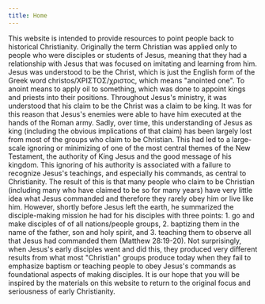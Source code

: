 ```yaml
---
title: Home
---
```


This website is intended to provide resources to point people back to historical Christianity. Originally the term Christian was applied only to people who were disciples or students of Jesus, meaning that they had a relationship with Jesus that was focused on imitating and learning from him. Jesus was understood to be the Christ, which is just the English form of the Greek word christos/ΧΡΙΣΤΟΣ/χριστος, which means "anointed one". To anoint means to apply oil to something, which was done to appoint kings and priests into their positions. Throughout Jesus's ministry, it was understood that his claim to be the Christ was a claim to be king. It was for this reason that Jesus's enemies were able to have him executed at the hands of the Roman army. Sadly, over time, this understanding of Jesus as king (including the obvious implications of that claim) has been largely lost from most of the groups who claim to be Christian. This had led to a large-scale ignoring or minimizing of one of the most central themes of the New Testament, the authority of King Jesus and the good message of his kingdom. This ignoring of his authority is associated with a failure to recognize Jesus's teachings, and especially his commands, as central to Christianity. The result of this is that many people who claim to be Christian (including many who have claimed to be so for many years) have very little idea what Jesus commanded and therefore they rarely obey him or live like him. However, shortly before Jesus left the earth, he summarized the disciple-making mission he had for his disciples with three points: 1. go and make disciples of of all nations/people groups, 2. baptizing them in the name of the father, son and holy spirit, and 3. teaching them to observe all that Jesus had commanded them (Matthew 28:19-20). Not surprisingly, when Jesus's early disciples went and did this, they produced very different results from what most "Christian" groups produce today when they fail to emphasize baptism or teaching people to obey Jesus's commands as foundational aspects of making disciples. It is our hope that you will be inspired by the materials on this website to return to the original focus and seriousness of early Christianity.

